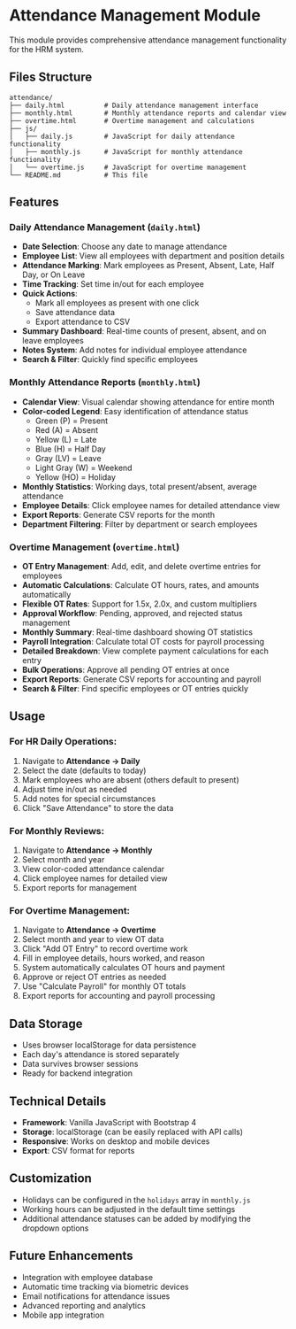 # Attendance Management Module

This module provides comprehensive attendance management functionality for the HRM system.

## Files Structure

```
attendance/
├── daily.html          # Daily attendance management interface
├── monthly.html        # Monthly attendance reports and calendar view
├── overtime.html       # Overtime management and calculations
├── js/
│   ├── daily.js        # JavaScript for daily attendance functionality
│   ├── monthly.js      # JavaScript for monthly attendance functionality
│   └── overtime.js     # JavaScript for overtime management
└── README.md           # This file
```

## Features

### Daily Attendance Management (`daily.html`)
- **Date Selection**: Choose any date to manage attendance
- **Employee List**: View all employees with department and position details
- **Attendance Marking**: Mark employees as Present, Absent, Late, Half Day, or On Leave
- **Time Tracking**: Set time in/out for each employee
- **Quick Actions**: 
  - Mark all employees as present with one click
  - Save attendance data
  - Export attendance to CSV
- **Summary Dashboard**: Real-time counts of present, absent, and on leave employees
- **Notes System**: Add notes for individual employee attendance
- **Search & Filter**: Quickly find specific employees

### Monthly Attendance Reports (`monthly.html`)
- **Calendar View**: Visual calendar showing attendance for entire month
- **Color-coded Legend**: Easy identification of attendance status
  - Green (P) = Present
  - Red (A) = Absent
  - Yellow (L) = Late
  - Blue (H) = Half Day
  - Gray (LV) = Leave
  - Light Gray (W) = Weekend
  - Yellow (HO) = Holiday
- **Monthly Statistics**: Working days, total present/absent, average attendance
- **Employee Details**: Click employee names for detailed attendance view
- **Export Reports**: Generate CSV reports for the month
- **Department Filtering**: Filter by department or search employees

### Overtime Management (`overtime.html`)
- **OT Entry Management**: Add, edit, and delete overtime entries for employees
- **Automatic Calculations**: Calculate OT hours, rates, and amounts automatically
- **Flexible OT Rates**: Support for 1.5x, 2.0x, and custom multipliers
- **Approval Workflow**: Pending, approved, and rejected status management
- **Monthly Summary**: Real-time dashboard showing OT statistics
- **Payroll Integration**: Calculate total OT costs for payroll processing
- **Detailed Breakdown**: View complete payment calculations for each entry
- **Bulk Operations**: Approve all pending OT entries at once
- **Export Reports**: Generate CSV reports for accounting and payroll
- **Search & Filter**: Find specific employees or OT entries quickly

## Usage

### For HR Daily Operations:
1. Navigate to **Attendance → Daily**
2. Select the date (defaults to today)
3. Mark employees who are absent (others default to present)
4. Adjust time in/out as needed
5. Add notes for special circumstances
6. Click "Save Attendance" to store the data

### For Monthly Reviews:
1. Navigate to **Attendance → Monthly**
2. Select month and year
3. View color-coded attendance calendar
4. Click employee names for detailed view
5. Export reports for management

### For Overtime Management:
1. Navigate to **Attendance → Overtime**
2. Select month and year to view OT data
3. Click "Add OT Entry" to record overtime work
4. Fill in employee details, hours worked, and reason
5. System automatically calculates OT hours and payment
6. Approve or reject OT entries as needed
7. Use "Calculate Payroll" for monthly OT totals
8. Export reports for accounting and payroll processing

## Data Storage
- Uses browser localStorage for data persistence
- Each day's attendance is stored separately
- Data survives browser sessions
- Ready for backend integration

## Technical Details
- **Framework**: Vanilla JavaScript with Bootstrap 4
- **Storage**: localStorage (can be easily replaced with API calls)
- **Responsive**: Works on desktop and mobile devices
- **Export**: CSV format for reports

## Customization
- Holidays can be configured in the `holidays` array in `monthly.js`
- Working hours can be adjusted in the default time settings
- Additional attendance statuses can be added by modifying the dropdown options

## Future Enhancements
- Integration with employee database
- Automatic time tracking via biometric devices
- Email notifications for attendance issues
- Advanced reporting and analytics
- Mobile app integration